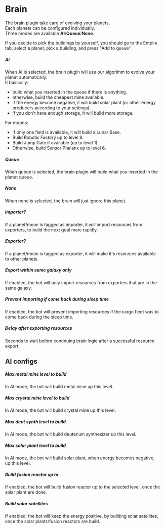 # Brain

The brain plugin take care of evolving your planets.  
Each planets can be configured individually.  
Three modes are available **AI**/**Queue**/**None**.

If you decide to pick the buildings by yourself, you should go to the Empire tab,
select a planet, pick a building, and press "Add to queue".

##### AI
When AI is selected, the brain plugin will use our algorithm to evolve your planet automatically.  
It basically:
- build what you inserted in the queue if there is anything.
- otherwise, build the cheapest mine available.
- if the energy become negative, it will build solar plant (or other energy producers according to your settings)
- if you don't have enough storage, it will build more storage.

For moons:
- If only one field is available, it will build a Lunar Base.
- Build Robotic Factory up to level 8.
- Build Jump Gate if available (up to level 1).
- Otherwise, build Sensor Phalanx up to level 6.

##### Queue
When queue is selected, the brain plugin will build what you inserted in the planet queue.

##### None
When none is selected, the brain will just ignore this planet.

##### Importer?
If a planet/moon is tagged as importer, it will import resources from exporters, to build the next goal more rapidly.  

##### Exporter?
If a planet/moon is tagged as exporter, it will make it's resources available to other planets.

##### Export within same galaxy only
If enabled, the bot will only import resources from exporters that are in the same galaxy.

##### Prevent importing if come back during sleep time
If enabled, the bot will prevent importing resources if the cargo fleet was to come back during the sleep time.
 
##### Delay after exporting resources
Seconds to wait before continuing brain logic after a successful resource export.

## AI configs

##### Max metal mine level to build
In AI mode, the bot will build metal mine up this level.

##### Max crystal mine level to build
In AI mode, the bot will build crystal mine up this level.

##### Max deut synth level to build
In AI mode, the bot will build deuterium synthesizer up this level.

##### Max solar plant level to build
In AI mode, the bot will build solar plant, when energy becomes negative, up this level.

##### Build fusion reactor up to
If enabled, the bot will build fusion reactor up to the selected level, once the solar plant are done.

##### Build solar satellites
If enabled, the bot will keep the energy positive, by building solar satellites, once the solar plants/fusion reactors are build.
